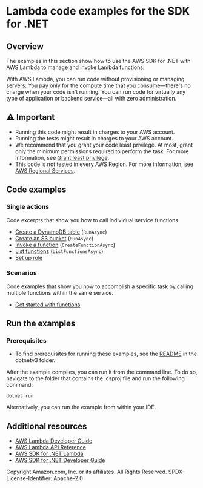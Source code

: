 # Lambda code examples for the SDK for .NET

## Overview

The examples in this section show how to use the AWS SDK for .NET with AWS
Lambda to manage and invoke Lambda functions.

With AWS Lambda, you can run code without provisioning or managing servers. You
pay only for the compute time that you consume—there's no charge when your code
isn't running. You can run code for virtually any type of application or
backend service—all with zero administration.

## ⚠️ Important
* Running this code might result in charges to your AWS account.
* Running the tests might result in charges to your AWS account.
* We recommend that you grant your code least privilege. At most, grant only
  the minimum permissions required to perform the task. For more information, see
  [Grant least privilege](https://docs.aws.amazon.com/IAM/latest/UserGuide/best-practices.html#grant-least-privilege).
* This code is not tested in every AWS Region. For more information, see
  [AWS Regional Services](https://aws.amazon.com/about-aws/global-infrastructure/regional-product-services).

## Code examples

### Single actions
Code excerpts that show you how to call individual service functions.

- [Create a DynamoDB table](CreateDynamoDBTableExample/CreateDynamoDBTableExample/Function.cs) (`RunAsync`)
- [Create an S3 bucket](CreateDynamoDBTableExample/CreateDynamoDBTableExample/Function.cs) (`RunAsync`)
- [Invoke a function](InvokeFunctionExample/InvokeFunctionExample/InvokeFunction.cs) (`CreateFunctionAsync`)
- [List functions](ListFunctionsExample/ListFunctionsExample/ListFunctions.cs) (`ListFunctionsAsync`)
- [Set up role](SetuplambdaRoleExample/SetuplambdaRoleExample/SetupLambdaRole.cs)

### Scenarios

Code examples that show you how to accomplish a specific task by calling
multiple functions within the same service.

- [Get started with functions](/scenarios/Lambda_Basics/Lambda_Basics/LambdaMethods.cs)

## Run the examples

### Prerequisites
* To find prerequisites for running these examples, see the
  [README](../README.md#Prerequisites) in the dotnetv3 folder.

After the example compiles, you can run it from the command line. To do so,
navigate to the folder that contains the .csproj file and run the following
command:

```
dotnet run
```

Alternatively, you can run the example from within your IDE.

## Additional resources
* [AWS Lambda Developer Guide](https://docs.aws.amazon.com/lambda/latest/dg/welcome.html)
* [AWS Lambda API Reference](https://docs.aws.amazon.com/lambda/latest/dg/API_Reference.html)
* [AWS SDK for .NET Lambda](https://docs.aws.amazon.com/sdkfornet/v3/apidocs/items/Lambda/NLambda.html)
* [AWS SDK for .NET Developer Guide](https://docs.aws.amazon.com/sdk-for-net/v3/developer-guide/welcome.html)

Copyright Amazon.com, Inc. or its affiliates. All Rights Reserved. SPDX-License-Identifier: Apache-2.0
